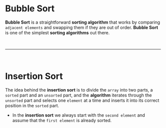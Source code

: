 # Bubble Sort
**Bubble Sort** is a straightforward **sorting algorithm** that works by comparing `adjacent elements` and swapping them if they are out of order. **Bubble Sort** is one of the simplest **sorting algorithms** out there.

<br /><hr /><br />

# Insertion Sort
The idea behind the **insertion sort** is to divide the `array` into two parts, a `sorted` part and an `unsorted` part, and the **algorithm** iterates through the `unsorted` part and selects one `element` at a time and inserts it into its correct position in the `sorted` part.

* In the **insertion sort** we always start with the `second element` and assume that the `first element` is already sorted.





